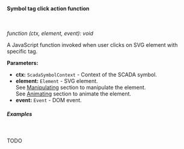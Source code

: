 #### Symbol tag click action function

<div class="divider"></div>
<br/>

*function (ctx, element, event): void*

A JavaScript function invoked when user clicks on SVG element with specific tag.

**Parameters:**

<ul>
  <li><b>ctx:</b> <code>ScadaSymbolContext</code> - Context of the SCADA symbol.
  </li>
  <li><b>element:</b> <code>Element</code> - SVG element.<br>
        See <a href="https://svgjs.dev/docs/3.2/manipulating/">Manipulating</a> section to manipulate the element.<br>
        See <a href="https://svgjs.dev/docs/3.2/animating/">Animating</a> section to animate the element.
  </li>
  <li><b>event:</b> <code>Event</code> - DOM event.
  </li>
</ul>

<div class="divider"></div>

##### Examples

<br>

TODO
